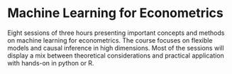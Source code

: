 # Machine Learning for Econometrics

Eight sessions of three hours presenting important concepts and methods on machine learning for econometrics. The course focuses on flexible models and causal inference in high dimensions. Most of the sessions will display a mix between theoretical considerations and practical application with hands-on in python or R.

